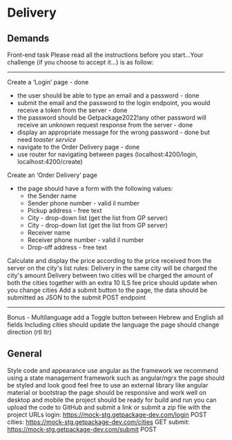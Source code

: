 # Delivery

## Demands
Front-end task
Please read all the instructions before you start…Your challenge (if you choose to accept it...) is as follow:

---
Create a ‘Login’ page - done 
  - the user should be able to type an email and a password - done
  - submit the email and the password to the login endpoint, you would receive a token from the server - done
  - the password should be Getpackage2022!any other password will receive an unknown request response from the server - done
  - display an appropriate message for the wrong password - done but need *toaster service*
  - navigate to the Order Delivery page - done
  - use router for navigating between pages (localhost:4200/login, localhost:4200/create)


Create an ‘Order Delivery’ page
  - the page should have a form with the following values:
    - the Sender name
    - Sender phone number - valid il number
    - Pickup address - free text
    - City - drop-down list (get the list from GP server)
    - City - drop-down list (get the list from GP server)
    - Receiver name
    - Receiver phone number - valid il number
    - Drop-off address - free text


Calculate and display the price according to the price received from the server on the city's list
rules:
    Delivery in the same city will be charged the city's amount
    Delivery between two cities will be charged the amount of both the cities together with an extra 10 ILS fee
    price should update when you change cities
    Add a submit button to the page, the data should be submitted as JSON to the submit POST endpoint



*** 

Bonus - Multilanguage
add a Toggle button between Hebrew and English
all fields Including cities should update the language
the page should change direction (rtl ltr) 

## General
Style code and appearance
use angular as the framework
we recommend using a state management framework such as angular/ngrx
the page should be styled and look good
feel free to use an external library like angular material or bootstrap
the page should be responsive and work well on desktop and mobile
the project should be ready for build and run
you can upload the code to GitHub and submit a link or submit a zip file with the project
URLs
login: https://mock-stg.getpackage-dev.com/login POST
cities: https://mock-stg.getpackage-dev.com/cities GET
submit: https://mock-stg.getpackage-dev.com/submit POST



